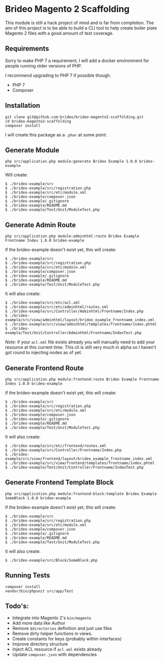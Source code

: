 # Brideo Magento 2 Scaffolding

This module is still a hack project of mind and is far from completion. The aim of this project is to be able to build a CLI tool to help create boiler plate Magento 2 files with a good amount of test coverage.

## Requirements

Sorry to make PHP 7 a requirement, I will add a docker environment for people running older versions of PHP.

I recommend upgrading to PHP 7 if possible though.

* PHP 7
* Composer

## Installation

    git clone git@github.com:brideo/brideo-magento2-scaffolding.git
    cd brideo-magento2-scaffolding
    composer install
    
I will create this package as a `.phar` at some point.

## Generate Module

    php src/application.php module:generate Brideo Example 1.0.0 brideo-example

Will create:

    $ ./brideo-example/src
    $ ./brideo-example/src/registration.php
    $ ./brideo-example/src/etc/module.xml
    $ ./brideo-example/composer.json
    $ ./brideo-example/.gitignore
    $ ./brideo-example/README.md
    $ ./brideo-example/Test/Unit/ModuleTest.php


## Generate Admin Route

    php src/application.php module:adminhtml:route Brideo Example Frontname Index 1.0.0 brideo-example

If the brideo-example doesn't exist yet, this will create:

    $ ./brideo-example/src
    $ ./brideo-example/src/registration.php
    $ ./brideo-example/src/etc/module.xml
    $ ./brideo-example/composer.json
    $ ./brideo-example/.gitignore
    $ ./brideo-example/README.md
    $ ./brideo-example/Test/Unit/ModuleTest.php

It will also create:

    $ ./brideo-example/src/etc/acl.xml
    $ ./brideo-example/src/etc/adminhtml/routes.xml
    $ ./brideo-example/src/Controller/Adminhtml/Frontname/Index.php
    $ ./brideo-example/src/view/adminhtml/layout/brideo_example_frontname_index.xml
    $ ./brideo-example/src/view/adminhtml/templates/frontname/index.phtml
    $ ./brideo-example/Test/Unit/Controller/Adminhtml/Frontname/IndexTest.php
    
*Note*: if your `acl.xml` file exists already you will manually need to add your resource at this current time. This cli is still very much in alpha so I haven't got round to injecting nodes as of yet.

## Generate Frontend Route

    php src/application.php module:frontend:route Brideo Example Frontname Index 1.0.0 brideo-example

If the brideo-example doesn't exist yet, this will create:

    $ ./brideo-example/src
    $ ./brideo-example/src/registration.php
    $ ./brideo-example/src/etc/module.xml
    $ ./brideo-example/composer.json
    $ ./brideo-example/.gitignore
    $ ./brideo-example/README.md
    $ ./brideo-example/Test/Unit/ModuleTest.php

It will also create:

    $ ./brideo-example/src/etc/frontend/routes.xml
    $ ./brideo-example/src/Controller/Frontname/Index.php
    $ ./brideo-example/src/view/frontend/layout/brideo_example_frontname_index.xml
    $ ./brideo-example/src/view/frontend/templates/frontname/index.phtml
    $ ./brideo-example/Test/Unit/Controller/Frontname/IndexTest.php

## Generate Frontend Template Block

    php src/application.php module:frontend:block:template Brideo Example SomeBlock 1.0.0 brideo-example

If the brideo-example doesn't exist yet, this will create:

    $ ./brideo-example/src
    $ ./brideo-example/src/registration.php
    $ ./brideo-example/src/etc/module.xml
    $ ./brideo-example/composer.json
    $ ./brideo-example/.gitignore
    $ ./brideo-example/README.md
    $ ./brideo-example/Test/Unit/ModuleTest.php

It will also create:

    $ ./brideo-example/src/Block/SomeBlock.php

## Running Tests
 
    composer install
    vendor/bin/phpunit src/app/Test

## Todo's:

* Integrate into Magento 2's `bin/magento`
* Add more data like Author
* Remove `$directories` definition and just use files
* Remove dirty helper functions in views.
* Create constants for keys (probably within interfaces)
* Improve directory structure
* Inject ACL resource if `acl.xml` exists already
* Update `composer.json` with dependencies  
